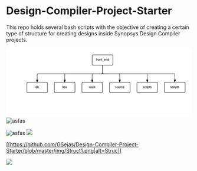 # Design-Compiler-Project-Starter
This repo holds several bash scripts with the objective of creating a certain type of structure for creating designs inside Synopsys Design Compiler projects.

![Alt text](img/Struct1.png?raw=true "Title")
![asfas]({{site.baseurl}}//Struct1.png)

![asfas]({{site.baseurl}}//Struct2.png)
![]({{site.baseurl}}/https://github.com/GSejas/Design-Compiler-Project-Starter/blob/master/img/Struct1.png)

[[https://github.com/GSejas/Design-Compiler-Project-Starter/blob/master/img/Struct1.png|alt=Struc]]

![]({{site.baseurl}}/https://github.com/GSejas/Design-Compiler-Project-Starter/blob/master/img/Struct2.png)
